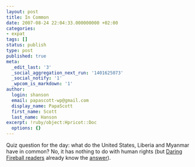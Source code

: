 ```yaml
---
layout: post
title: In Common
date: 2007-08-24 22:04:33.000000000 +02:00
categories:
- expat
tags: []
status: publish
type: post
published: true
meta:
  _edit_last: '3'
  _social_aggregation_next_run: '1401625073'
  _social_notify: '1'
  _wpcom_is_markdown: '1'
author:
  login: shanson
  email: papascott-wp@gmail.com
  display_name: PapaScott
  first_name: Scott
  last_name: Hanson
excerpt: !ruby/object:Hpricot::Doc
  options: {}
---
```

<p>Quiz question for the day: what do the United States, Liberia and Myanmar have in common? No, it has nothing to do with human rights (but <a href="http://daringfireball.net/linked/2007/august#wed-22-meter">Daring Fireball readers</a> already know the <a href="http://awesome.goodmagazine.com/transparency/006/trans006weights.html">answer</a>).</p>
